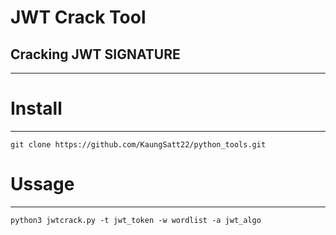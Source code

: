 # JWT Crack Tool
## Cracking JWT  SIGNATURE

***
# Install 
***
```
git clone https://github.com/KaungSatt22/python_tools.git
```
# Ussage
***
```
python3 jwtcrack.py -t jwt_token -w wordlist -a jwt_algo
```
